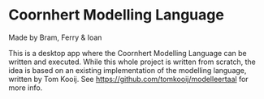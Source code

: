 # Coornhert Modelling Language
Made by Bram, Ferry & Ioan

This is a desktop app where the Coornhert Modelling Language can be written and executed. While this whole project is written from scratch, the idea is based on an existing implementation of the modelling language, written by Tom Kooij. See https://github.com/tomkooij/modelleertaal for more info.
